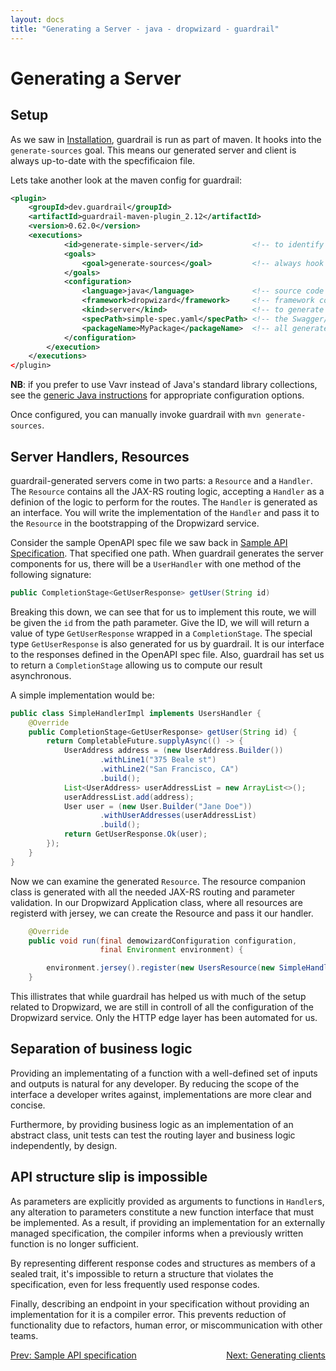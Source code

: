 ```yaml
---
layout: docs
title: "Generating a Server - java - dropwizard - guardrail"
---
```


Generating a Server
===================

Setup
-----

As we saw in [Installation](installation), guardrail is run as part of maven. It hooks into the `generate-sources` goal. This means our generated server and client is always up-to-date with the specfificaion file.

Lets take another look at the maven config for guardrail:

```xml 
<plugin>
    <groupId>dev.guardrail</groupId>
    <artifactId>guardrail-maven-plugin_2.12</artifactId>
    <version>0.62.0</version>
    <executions>
            <id>generate-simple-server</id>           <!-- to identify this execution. there can be more than one. -->
            <goals>
                <goal>generate-sources</goal>         <!-- always hook to generate-sources goal -->
            </goals>
            <configuration>
                <language>java</language>             <!-- source code language to generate -->
                <framework>dropwizard</framework>     <!-- framework code to generate -->
                <kind>server</kind>                   <!-- to generate server routes or a http client -->
                <specPath>simple-spec.yaml</specPath> <!-- the Swagger/OpenAPI file for input -->
                <packageName>MyPackage</packageName>  <!-- all generated code will be in this jvm package -->
            </configuration>
        </execution>
    </executions>
</plugin>
``` 

**NB**: if you prefer to use Vavr instead of Java's standard library collections, see the [generic Java instructions](../) for appropriate configuration options.

Once configured, you can manually invoke guardrail with `mvn generate-sources`. 

Server Handlers, Resources
--------------------------

guardrail-generated servers come in two parts: a `Resource` and a `Handler`. The `Resource` contains all the JAX-RS routing logic, accepting a `Handler` as a definion of the logic to perform for the routes. The `Handler` is generated as an interface. You will write the implementation of the `Handler` and pass it to the `Resource` in the bootstrapping of the Dropwizard service.

Consider the sample OpenAPI spec file we saw back in [Sample API Specification](sample-api-specification). That specified one path. When guardrail generates the server components for us, there will be a `UserHandler` with one method of the following signature:

```java
public CompletionStage<GetUserResponse> getUser(String id)
```

Breaking this down, we can see that for us to implement this route, we will be given the `id` from the path parameter. Give the ID, we will will return a value of type `GetUserResponse` wrapped in a `CompletionStage`. The special type `GetUserResponse` is also generated for us by guardrail. It is our interface to the responses defined in the OpenAPI spec file. Also, guardrail has set us to return a `CompletionStage` allowing us to compute our result asynchronous.

A simple implementation would be:

```java
public class SimpleHandlerImpl implements UsersHandler {
    @Override
    public CompletionStage<GetUserResponse> getUser(String id) {
        return CompletableFuture.supplyAsync(() -> {
            UserAddress address = (new UserAddress.Builder())
                    .withLine1("375 Beale st")
                    .withLine2("San Francisco, CA")
                    .build();
            List<UserAddress> userAddressList = new ArrayList<>();
            userAddressList.add(address);
            User user = (new User.Builder("Jane Doe"))
                    .withUserAddresses(userAddressList)
                    .build();
            return GetUserResponse.Ok(user);
        });
    }
}
```

Now we can examine the generated `Resource`. The resource companion class is generated with all the needed JAX-RS routing and parameter validation. In our Dropwizard Application class, where all resources are registerd with jersey, we can create the Resource and pass it our handler.

```java
    @Override
    public void run(final demowizardConfiguration configuration,
                    final Environment environment) {

        environment.jersey().register(new UsersResource(new SimpleHandlerImpl()));
    }
```

This illistrates that while guardrail has helped us with much of the setup related to Dropwizard, we are still in controll of all the configuration of the Dropwizard service. Only the HTTP edge layer has been automated for us.

Separation of business logic
----------------------------

Providing an implementating of a function with a well-defined set of inputs and outputs is natural for any developer. By reducing the scope of the interface a developer writes against, implementations are more clear and concise.

Furthermore, by providing business logic as an implementation of an abstract class, unit tests can test the routing layer and business logic independently, by design.

API structure slip is impossible
--------------------------------

As parameters are explicitly provided as arguments to functions in `Handler`s, any alteration to parameters constitute a new function interface that must be implemented. As a result, if providing an implementation for an externally managed specification, the compiler informs when a previously written function is no longer sufficient.

By representing different response codes and structures as members of a sealed trait, it's impossible to return a structure that violates the specification, even for less frequently used response codes.

Finally, describing an endpoint in your specification without providing an implementation for it is a compiler error. This prevents reduction of functionality due to refactors, human error, or miscommunication with other teams.

<span style="float: left">[Prev: Sample API specification](sample-api-specification)</span>
<span style="float: right">[Next: Generating clients](generating-clients)</span>

